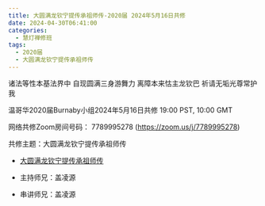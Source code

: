 ```yaml
---
title: 大圆满龙钦宁提传承祖师传-2020届 2024年5月16日共修
date: 2024-04-30T06:41:00
categories:
  - 慧灯禅修班
tags:
  - 2020届
  - 大圆满龙钦宁提传承祖师传
---
```

诸法等性本基法界中 自现圆满三身游舞力
离障本来怙主龙钦巴 祈请无垢光尊常护我

温哥华2020届Burnaby小组2024年5月16日共修
19:00 PST, 10:00 GMT

网络共修Zoom房间号码： 7789995278 (<https://zoom.us/j/7789995278>)

共修主题：大圆满龙钦宁提传承祖师传
* [大圆满龙钦宁提传承祖师传](/f/up/大圆满龙钦宁提传承祖师传.pdf)



* 主持师兄：盖凌源
* 串讲师兄：盖凌源
